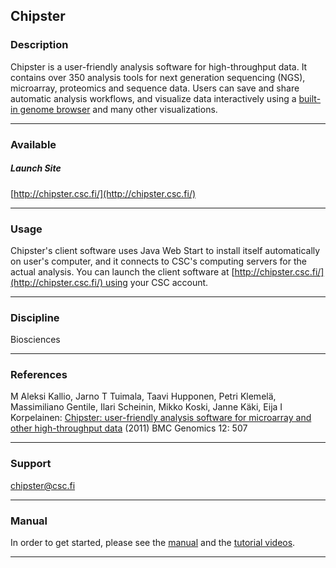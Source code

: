 ## Chipster

### Description

Chipster is a user-friendly analysis software for high-throughput data. It contains over 350 analysis tools for next generation sequencing (NGS), microarray, proteomics and sequence data. Users can save and share automatic analysis workflows, and visualize data interactively using a [built-in genome browser](http://chipster.csc.fi/manual/genomeBrowser.html) and many other visualizations.

* * *

### Available

##### Launch Site

[http://chipster.csc.fi/](http://chipster.csc.fi/)

* * *

### Usage

Chipster's client software uses Java Web Start to install itself automatically on user's computer, and it connects to CSC's computing servers for the actual analysis. You can launch the client software at [http://chipster.csc.fi/](http://chipster.csc.fi/) using your CSC account.

* * *

### Discipline

Biosciences  

* * *

### References

M Aleksi Kallio, Jarno T Tuimala, Taavi Hupponen, Petri Klemelä, Massimiliano Gentile, Ilari Scheinin, Mikko Koski, Janne Käki, Eija I Korpelainen: [Chipster: user-friendly analysis software for microarray and other high-throughput data](http://www.biomedcentral.com/1471-2164/12/507/abstract/) (2011) BMC Genomics 12: 507

* * *

### Support

chipster@csc.fi

* * *

### Manual

In order to get started, please see the [manual](http://chipster.csc.fi/manual/) and the [tutorial videos](https://www.youtube.com/channel/UCnL-Lx5gGlW01OkskZL7JEQ).

* * *